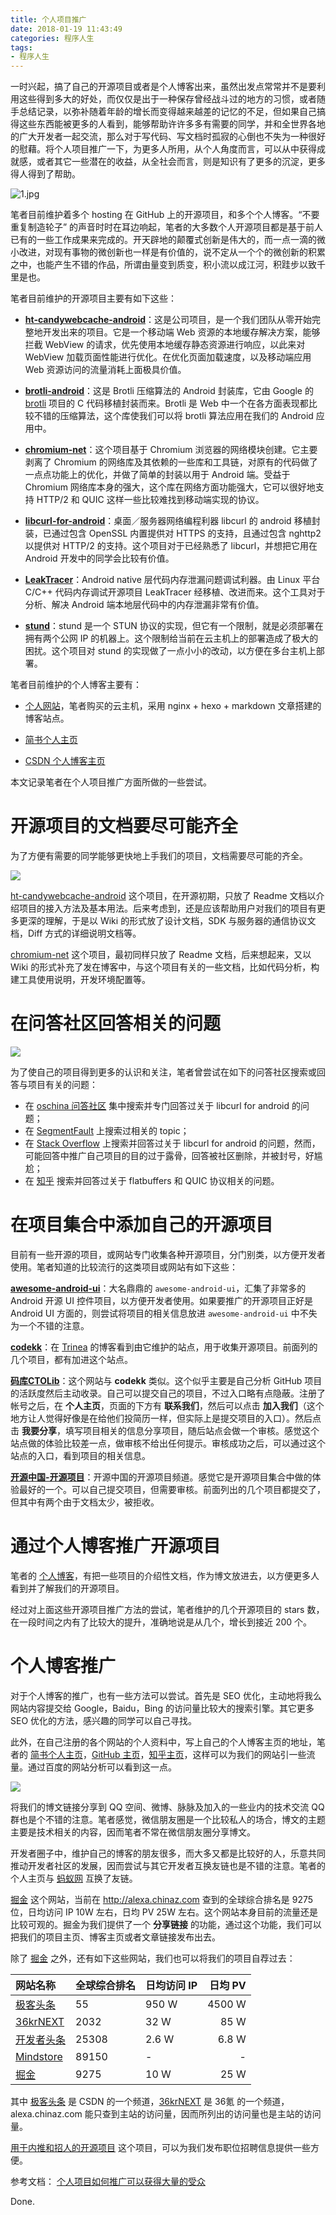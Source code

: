 ```yaml
---
title: 个人项目推广
date: 2018-01-19 11:43:49
categories: 程序人生
tags:
- 程序人生
---
```


一时兴起，搞了自己的开源项目或者是个人博客出来，虽然出发点常常并不是要利用这些得到多大的好处，而仅仅是出于一种保存曾经战斗过的地方的习惯，或者随手总结记录，以弥补随着年龄的增长而变得越来越差的记忆的不足，但如果自己搞得这些东西能被更多的人看到，能够帮助许许多多有需要的同学，并和全世界各地的广大开发者一起交流，那么对于写代码、写文档时孤寂的心倒也不失为一种很好的慰藉。将个人项目推广一下，为更多人所用，从个人角度而言，可以从中获得成就感，或者其它一些潜在的收益，从全社会而言，则是知识有了更多的沉淀，更多得人得到了帮助。
<!--more-->

![1.jpg](../images/1315506-15a25944cec8ed71.jpg)


笔者目前维护着多个 hosting 在 GitHub 上的开源项目，和多个个人博客。“不要重复制造轮子” 的声音时时在耳边响起，笔者的大多数个人开源项目都是基于前人已有的一些工作成果来完成的。开天辟地的颠覆式创新是伟大的，而一点一滴的微小改进，对现有事物的微创新也一样是有价值的，说不定从一个个的微创新的积累之中，也能产生不错的作品，所谓由量变到质变，积小流以成江河，积跬步以致千里是也。

笔者目前维护的开源项目主要有如下这些：

* **[ht-candywebcache-android](https://github.com/NEYouFan/ht-candywebcache-android)**：这是公司项目，是一个我们团队从零开始完整地开发出来的项目。它是一个移动端 Web 资源的本地缓存解决方案，能够拦截 WebView 的请求，优先使用本地缓存静态资源进行响应，以此来对 WebView 加载页面性能进行优化。在优化页面加载速度，以及移动端应用 Web 资源访问的流量消耗上面极具价值。

* **[brotli-android](https://github.com/NEYouFan/brotli-android)**：这是 Brotli 压缩算法的 Android 封装库，它由 Google 的 [brotli](https://github.com/google/brotli) 项目的 C 代码移植封装而来。Brotli 是 Web 中一个在各方面表现都比较不错的压缩算法，这个库使我们可以将 brotli 算法应用在我们的 Android 应用中。

* **[chromium-net](https://github.com/hanpfei/chromium-net)**：这个项目基于 Chromium 浏览器的网络模块创建。它主要剥离了 Chromium 的网络库及其依赖的一些库和工具链，对原有的代码做了一点点功能上的优化，并做了简单的封装以用于 Android 端。受益于 Chromium 网络库本身的强大，这个库在网络方面功能强大，它可以很好地支持 HTTP/2 和 QUIC 这样一些比较难找到移动端实现的协议。

* **[libcurl-for-android](https://github.com/hanpfei/libcurl-for-android)**：桌面／服务器网络编程利器 libcurl 的 android 移植封装，已通过包含 OpenSSL 内置提供对 HTTPS 的支持，且通过包含 nghttp2 以提供对 HTTP/2 的支持。这个项目对于已经熟悉了 libcurl，并想把它用在 Android 开发中的同学会比较有价值。

* **[LeakTracer](https://github.com/hanpfei/LeakTracer)**：Android native 层代码内存泄漏问题调试利器。由 Linux 平台 C/C++ 代码内存调试开源项目 LeakTracer 经移植、改进而来。这个工具对于分析、解决 Android 端本地层代码中的内存泄漏非常有价值。

* **[stund](https://github.com/hanpfei/stund)**：stund 是一个 STUN 协议的实现，但它有一个限制，就是必须部署在拥有两个公网 IP 的机器上。这个限制给当前在云主机上的部署造成了极大的困扰。这个项目对 stund 的实现做了一点小小的改动，以方便在多台主机上部署。

笔者目前维护的个人博客主要有：

 * [个人网站](https://www.wolfcstech.com/)，笔者购买的云主机，采用 nginx + hexo + markdown 文章搭建的博客站点。

 * [简书个人主页](https://www.jianshu.com/u/1109fa43aaf6)

 * [CSDN 个人博客主页](http://blog.csdn.net/tq08g2z)

本文记录笔者在个人项目推广方面所做的一些尝试。

# 开源项目的文档要尽可能齐全
为了方便有需要的同学能够更快地上手我们的项目，文档需要尽可能的齐全。

![](../images/1315506-cb07f7d769b83e0a.jpg)

[ht-candywebcache-android](https://github.com/NEYouFan/ht-candywebcache-android) 这个项目，在开源初期，只放了 Readme 文档以介绍项目的接入方法及基本用法。后来考虑到，还是应该帮助用户对我们的项目有更多更深的理解，于是以 Wiki 的形式放了设计文档，SDK 与服务器的通信协议文档，Diff 方式的详细说明文档等。

[chromium-net](https://github.com/hanpfei/chromium-net) 这个项目，最初同样只放了 Readme 文档，后来想起来，又以 Wiki 的形式补充了发在博客中，与这个项目有关的一些文档，比如代码分析，构建工具使用说明，开发环境配置等。

# 在问答社区回答相关的问题

![](../images/1315506-1f2a78658299259e.jpg)

为了使自己的项目得到更多的认识和关注，笔者曾尝试在如下的问答社区搜索或回答与项目有关的问题：
 * 在 [oschina 问答社区](https://www.oschina.net/question) 集中搜索并专门回答过关于 libcurl for android 的问题；
 * 在 [SegmentFault](https://segmentfault.com/) 上搜索过相关的 topic；
 * 在 [Stack Overflow](https://stackoverflow.com/) 上搜索并回答过关于 libcurl for android 的问题，然而，可能回答中推广自己项目的目的过于露骨，回答被社区删除，并被封号，好尴尬；
 * 在 [知乎](http://www.zhihu.com/) 搜索并回答过关于 flatbuffers 和 QUIC 协议相关的问题。

# 在项目集合中添加自己的开源项目

目前有一些开源的项目，或网站专门收集各种开源项目，分门别类，以方便开发者使用。笔者知道的比较流行的这类项目或网站有如下这些：

**[awesome-android-ui](https://github.com/wasabeef/awesome-android-ui)**：大名鼎鼎的 `awesome-android-ui`，汇集了非常多的 Android 开源 UI 控件项目，以方便开发者使用。如果要推广的开源项目正好是 Android UI 方面的，则尝试将项目的相关信息放进 `awesome-android-ui` 中不失为一个不错的注意。

**[codekk](http://p.codekk.com/)**：在 [Trinea](http://www.trinea.cn/dev-tools/development-tools/features-and-versions/) 的博客看到由它维护的站点，用于收集开源项目。前面列的几个项目，都有加进这个站点。

**[码库CTOLib](http://www.ctolib.com/)**：这个网站与 **codekk** 类似。这个似乎主要是自己分析 GitHub 项目的活跃度然后主动收录。自己可以提交自己的项目，不过入口略有点隐蔽。注册了帐号之后，在 **个人主页**，页面的下方有 **联系我们**，然后可以点击 **加入我们**（这个地方让人觉得好像是在给他们投简历一样，但实际上是提交项目的入口）。然后点击 **我要分享**，填写项目相关的信息分享项目，随后站点会做一个审核。感觉这个站点做的体验比较差一点，做审核不给出任何提示。审核成功之后，可以通过这个站点的入口，看到项目的相关信息。

**[开源中国-开源项目](https://www.oschina.net/project/zh)**：开源中国的开源项目频道。感觉它是开源项目集合中做的体验最好的一个。可以自己提交项目，但需要审核。前面列出的几个项目都提交了，但其中有两个由于文档太少，被拒收。

# 通过个人博客推广开源项目

笔者的 [个人博客](https://www.wolfcstech.com/)，有把一些项目的介绍性文档，作为博文放进去，以方便更多人看到并了解我们的开源项目。

经过对上面这些开源项目推广方法的尝试，笔者维护的几个开源项目的 stars 数，在一段时间之内有了比较大的提升，准确地说是从几个，增长到接近 200 个。

# 个人博客推广

对于个人博客的推广，也有一些方法可以尝试。首先是 SEO 优化，主动地将我么网站内容提交给 Google，Baidu，Bing 的访问量比较大的搜索引擎。其它更多 SEO 优化的方法，感兴趣的同学可以自己寻找。

此外，在自己注册的各个网站的个人资料中，写上自己的个人博客主页的地址，笔者的 [简书个人主页](https://www.jianshu.com/u/1109fa43aaf6)，[GitHub 主页](https://github.com/hanpfei)，[知乎主页](https://www.zhihu.com/people/han-peng-fei-49/activities)，这样可以为我们的网站引一些流量。通过百度的网站分析可以看到这一点。

![](../images/1315506-80eeaaf985c80052.png)

将我们的博文链接分享到 QQ 空间、微博、脉脉及加入的一些业内的技术交流 QQ 群也是个不错的注意。笔者感觉，微信朋友圈是一个比较私人的场合，博文的主题主要是技术相关的内容，因而笔者不常在微信朋友圈分享博文。

开发者圈子中，维护自己的博客的朋友很多，而大多又都是比较好的人，乐意共同推动开发者社区的发展，因而尝试与其它开发者互换友链也是不错的注意。笔者的个人主页与 [蚂蚁网](http://www.vants.org/) 互换了友链。

[掘金](https://juejin.im/timeline) 这个网站，当前在 http://alexa.chinaz.com 查到的全球综合排名是 9275 位，日均访问 IP 10W 左右，日均 PV 25W 左右。这个网站本身目前的流量还是比较可观的。掘金为我们提供了一个 **分享链接** 的功能，通过这个功能，我们可以把我们的项目主页、博客主页或者文章链接发布出去。

除了 [掘金](https://juejin.im/timeline) 之外，还有如下这些网站，我们也可以将我们的项目自荐过去：

| 网站名称    | 全球综合排名     | 日均访问 IP | 日均 PV |
|:--------|-------------|-------------|-------------:|
| [极客头条](http://geek.csdn.net/)  | 55 | 950 W | 4500 W |
| [36krNEXT](http://next.36kr.com/posts)  | 2032 | 32 W | 85 W |
| [开发者头条](http://toutiao.io/)  | 25308 | 2.6 W | 6.8 W |
| [Mindstore](http://mindstore.io/)  | 89150 | - | - |
| [掘金](https://juejin.im/timeline)  | 9275 | 10 W | 25 W |

其中 [极客头条](http://geek.csdn.net/) 是 CSDN 的一个频道，[36krNEXT](http://next.36kr.com/posts) 是 36氪 的一个频道，alexa.chinaz.com 能只查到主站的访问量，因而所列出的访问量也是主站的访问量。

[用于内推和招人的开源项目](http://b.codekk.com/detail/Trinea/%E7%94%A8%E4%BA%8E%E5%86%85%E6%8E%A8%E5%92%8C%E6%8B%9B%E4%BA%BA%E7%9A%84%E5%BC%80%E6%BA%90%E9%A1%B9%E7%9B%AE) 这个项目，可以为我们发布职位招聘信息提供一些方便。

参考文档：
[个人项目如何推广可以获得大量的受众](https://www.yunyingpai.com/market/147.html)

Done.
